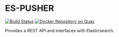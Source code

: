 # ES-PUSHER

[![Build Status](https://travis-ci.org/elastifeed/es-pusher.svg?branch=master)](https://travis-ci.org/elastifeed/es-pusher)
[![Docker Repository on Quay](https://quay.io/repository/elastifeed/es-pusher/status "Docker Repository on Quay")](https://quay.io/repository/elastifeed/es-pusher)

Provides a REST API and interfaces with Elasticsearch.
